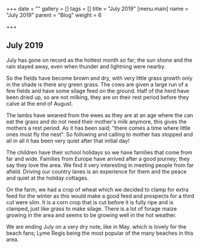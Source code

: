 +++
date = ""
gallery = []
tags = []
title = "July 2019"
[menu.main]
name = "July  2019"
parent = "Blog"
weight = 6

+++
## July 2019

July has gone on record as the hottest month so far; the sun shone and the rain stayed away, even when thunder and lightning were nearby.

So the fields have become brown and dry, with very little grass growth only in the shade is there any green grass. The cows are given a large run of a few fields and have some silage feed on the ground. Half of the herd have been dried up, so are not milking, they are on their rest period before they calve at the end of August.

The lambs have weaned from the ewes as they are at an age where the can eat the grass and do not need their mother's milk anymore, this gives the mothers a rest period. As it has been said; "there comes a time where little ones must fly the nest". So following and calling to mother has stopped and all in all it has been very quiet after that initial day!

The children have their school holidays so we have families that come from far and wide. Families from Europe have arrived after a good journey; they say they love the area. We find it very interesting in meeting people from far afield. Driving our country lanes is an experience for them and the peace and quiet at the holiday cottages.

On the farm, we had a crop of wheat which we decided to clamp for extra feed for the winter as this would make a good feed and prospects for a third cut were slim. It is a corn crop that is cut before it is fully ripe and is clamped, just like grass to make silage. There is a lot of forage maize growing in the area and seems to be growing well in the hot weather.

We are ending July on a very dry note, like in May. which is lovely for the beach fans; Lyme Regis being the most popular of the many beaches in this area.